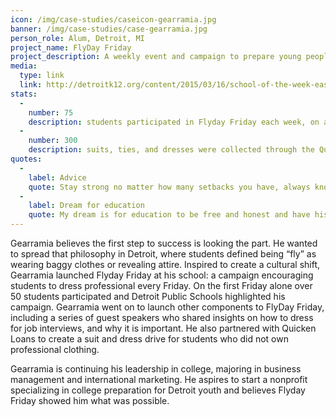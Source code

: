 ```yaml
---
icon: /img/case-studies/caseicon-gearramia.jpg
banner: /img/case-studies/case-gearramia.jpg
person_role: Alum, Detroit, MI
project_name: FlyDay Friday
project_description: A weekly event and campaign to prepare young people for professional environments by encouraging them to dress up for school.
media:
  type: link
  link: http://detroitk12.org/content/2015/03/16/school-of-the-week-east-english-village-preparatory-academy/
stats:
  -
    number: 75
    description: students participated in Flyday Friday each week, on average
  -
    number: 300
    description: suits, ties, and dresses were collected through the Quicken Loans partnership 
quotes:
  -
    label: Advice
    quote: Stay strong no matter how many setbacks you have, always know there is someone there to help you.
  -
    label: Dream for education
    quote: My dream is for education to be free and honest and have history books that speak the truth.
---
```


Gearramia believes the first step to success is looking the part. He wanted to spread that philosophy in Detroit, where students defined being “fly” as wearing baggy clothes or revealing attire. Inspired to create a cultural shift, Gearramia launched Flyday Friday at his school: a campaign encouraging students to dress professional every Friday. On the first Friday alone  over 50 students participated and Detroit Public Schools highlighted his campaign. Gearramia went on to launch other components to FlyDay Friday, including a series of guest speakers who shared insights on how to dress for job interviews, and why it is important.  He also partnered with Quicken Loans to create a suit and dress drive for students who did not own professional clothing.

Gearramia is continuing his leadership in college, majoring in business management and international marketing. He aspires to start a nonprofit specializing in college preparation for Detroit youth and believes Flyday Friday showed him what was possible. 
